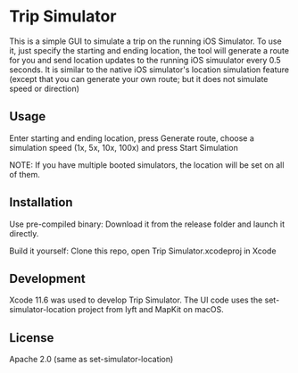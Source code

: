 # Trip Simulator

This is a simple GUI to simulate a trip on the running iOS Simulator.  To use it, just specify the starting and ending location, the tool will generate a route for you and send location updates to the running iOS simuulator every 0.5 seconds.  It is similar to the native iOS simulator's location simulation feature (except that you can generate your own route; but it does not simulate speed or direction)

## Usage

Enter starting and ending location, press Generate route, choose a simulation speed (1x, 5x, 10x, 100x) and press Start Simulation

NOTE: If you have multiple booted simulators, the location will be set on all of them.

## Installation

Use pre-compiled binary:  Download it from the release folder and launch it directly.

Build it yourself:  Clone this repo, open Trip Simulator.xcodeproj in Xcode 

## Development

Xcode 11.6 was used to develop Trip Simulator.  The UI code uses the set-simulator-location project from lyft and MapKit on macOS.

## License

Apache 2.0 (same as set-simulator-location)
